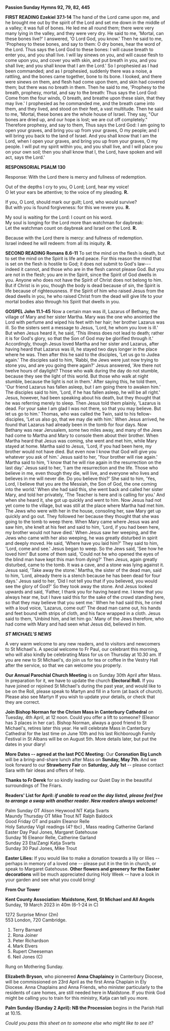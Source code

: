 **Passion Sunday Hymns 92, 79, 82, 445**

**FIRST READING Ezekiel 37.1-14** The hand of the Lord came upon me, and
he brought me out by the spirit of the Lord and set me down in the
middle of a valley; it was full of bones. He led me all round them;
there were very many lying in the valley, and they were very dry. He
said to me, 'Mortal, can these bones live?' I answered, 'O Lord God, you
know.' Then he said to me, 'Prophesy to these bones, and say to them: O
dry bones, hear the word of the Lord. Thus says the Lord God to these
bones: I will cause breath to enter you, and you shall live. I will lay
sinews on you, and will cause flesh to come upon you, and cover you with
skin, and put breath in you, and you shall live; and you shall know that
I am the Lord.' So I prophesied as I had been commanded; and as I
prophesied, suddenly there was a noise, a rattling, and the bones came
together, bone to its bone. I looked, and there were sinews on them, and
flesh had come upon them, and skin had covered them; but there was no
breath in them. Then he said to me, 'Prophesy to the breath, prophesy,
mortal, and say to the breath: Thus says the Lord God: Come from the
four winds, O breath, and breathe upon these slain, that they may live.'
I prophesied as he commanded me, and the breath came into them, and they
lived, and stood on their feet, a vast multitude. Then he said to me,
'Mortal, these bones are the whole house of Israel. They say, "Our bones
are dried up, and our hope is lost; we are cut off completely."
Therefore prophesy, and say to them, Thus says the Lord God: I am going
to open your graves, and bring you up from your graves, O my people; and
I will bring you back to the land of Israel. And you shall know that I
am the Lord, when I open your graves, and bring you up from your graves,
O my people. I will put my spirit within you, and you shall live, and I
will place you on your own soil; then you shall know that I, the Lord,
have spoken and will act, says the Lord.'

**RESPONSORIAL PSALM 130**

Response: With the Lord there is mercy and
fullness of redemption.

Out of the depths I cry to you, O Lord; Lord, hear my voice!  
O let your ears be attentive; to the voice of my pleading. **R.**

If you, O Lord, should mark our guilt; Lord, who would survive?  
But with you is found forgiveness: for this we revere you. **R.**

My soul is waiting for the Lord: I count on his word.  
My soul is longing for the Lord more than watchman for daybreak:  
Let the watchman count on daybreak and Israel on the Lord. **R.**

Because with the Lord there is mercy: and fullness of redemption.  
Israel indeed he will redeem: from all its iniquity. **R.**

**SECOND READING Romans 8.6-11** To set the mind on the flesh is death,
but to set the mind on the Spirit is life and peace. For this reason the
mind that is set on the flesh is hostile to God; it does not submit to
God's law---indeed it cannot, and those who are in the flesh cannot
please God. But you are not in the flesh; you are in the Spirit, since
the Spirit of God dwells in you. Anyone who does not have the Spirit of
Christ does not belong to him. But if Christ is in you, though the body
is dead because of sin, the Spirit is life because of righteousness. If
the Spirit of him who raised Jesus from the dead dwells in you, he who
raised Christ from the dead will give life to your mortal bodies also
through his Spirit that dwells in you.

**GOSPEL John 11.1-45** Now a certain man was ill, Lazarus of Bethany,
the village of Mary and her sister Martha. Mary was the one who anointed
the Lord with perfume and wiped his feet with her hair; her brother
Lazarus was ill. So the sisters sent a message to Jesus, 'Lord, he whom
you love is ill.' But when Jesus heard it, he said, 'This illness does
not lead to death; rather it is for God's glory, so that the Son of God
may be glorified through it.' Accordingly, though Jesus loved Martha and
her sister and Lazarus, after having heard that Lazarus was ill, he
stayed two days longer in the place where he was. Then after this he
said to the disciples, 'Let us go to Judea again.' The disciples said to
him, 'Rabbi, the Jews were just now trying to stone you, and are you
going there again?' Jesus answered, 'Are there not twelve hours of
daylight? Those who walk during the day do not stumble, because they see
the light of this world. But those who walk at night stumble, because
the light is not in them.' After saying this, he told them, 'Our friend
Lazarus has fallen asleep, but I am going there to awaken him.' The
disciples said to him, 'Lord, if he has fallen asleep, he will be all
right.' Jesus, however, had been speaking about his death, but they
thought that he was referring merely to sleep. Then Jesus told them
plainly, 'Lazarus is dead. For your sake I am glad I was not there, so
that you may believe. But let us go to him.' Thomas, who was called the
Twin, said to his fellow-disciples, 'Let us also go, that we may die
with him.' When Jesus arrived, he found that Lazarus had already been in
the tomb for four days. Now Bethany was near Jerusalem, some two miles
away, and many of the Jews had come to Martha and Mary to console them
about their brother. When Martha heard that Jesus was coming, she went
and met him, while Mary stayed at home. Martha said to Jesus, 'Lord, if
you had been here, my brother would not have died. But even now I know
that God will give you whatever you ask of him.' Jesus said to her,
'Your brother will rise again.' Martha said to him, 'I know that he will
rise again in the resurrection on the last day.' Jesus said to her, 'I
am the resurrection and the life. Those who believe in me, even though
they die, will live, and everyone who lives and believes in me will
never die. Do you believe this?' She said to him, 'Yes, Lord, I believe
that you are the Messiah, the Son of God, the one coming into the
world.' When she had said this, she went back and called her sister
Mary, and told her privately, 'The Teacher is here and is calling for
you.' And when she heard it, she got up quickly and went to him. Now
Jesus had not yet come to the village, but was still at the place where
Martha had met him. The Jews who were with her in the house, consoling
her, saw Mary get up quickly and go out. They followed her because they
thought that she was going to the tomb to weep there. When Mary came
where Jesus was and saw him, she knelt at his feet and said to him,
'Lord, if you had been here, my brother would not have died.' When Jesus
saw her weeping, and the Jews who came with her also weeping, he was
greatly disturbed in spirit and deeply moved. He said, 'Where have you
laid him?' They said to him, 'Lord, come and see.' Jesus began to weep.
So the Jews said, 'See how he loved him!' But some of them said, 'Could
not he who opened the eyes of the blind man have kept this man from
dying?' Then Jesus, again greatly disturbed, came to the tomb. It was a
cave, and a stone was lying against it. Jesus said, 'Take away the
stone.' Martha, the sister of the dead man, said to him, 'Lord, already
there is a stench because he has been dead for four days.' Jesus said to
her, 'Did I not tell you that if you believed, you would see the glory
of God?' So they took away the stone. And Jesus looked upwards and said,
'Father, I thank you for having heard me. I knew that you always hear
me, but I have said this for the sake of the crowd standing here, so
that they may believe that you sent me.' When he had said this, he cried
with a loud voice, 'Lazarus, come out!' The dead man came out, his hands
and feet bound with strips of cloth, and his face wrapped in a cloth.
Jesus said to them, 'Unbind him, and let him go.' Many of the Jews
therefore, who had come with Mary and had seen what Jesus did, believed
in him.

***ST MICHAEL\'S NEWS***

A very warm welcome to any new readers, and to visitors and newcomers to
St Michael\'s. A special welcome to Fr Paul, our celebrant this morning,
who will also kindly be celebrating Mass for us on Thursday at 10.30 am.
If you are new to St Michael\'s, do join us for tea or coffee in the
Vestry Hall after the service, so that we can welcome you properly.

**Our Annual Parochial Church Meeting** is on Sunday 30th April after
Mass. In preparation for it, we have to update the church **Electoral
Roll.** If you have joined or rejoined St Michael\'s during the past
year, and would like to be on the Roll, please speak to Martyn and fill
in a form (at back of church). Please also see Martyn If you wish to
update your details, or check that they are correct.

**Join Bishop Norman for the Chrism Mass in Canterbury Cathedral** on
Tuesday, 4th April, at 12 noon. Could you offer a lift to someone?
(Eleanor has 3 places in her car). Bishop Norman, always a good friend
to St Michael\'s, retires later this year. He will celebrate Mass in
Canterbury Cathedral for the last time on June 10th and his last
Richborough Family Festival in St Albans will be on August 5th. More
details later, but put the dates in your diary!

**More Dates -- agreed at the last PCC Meeting:** Our **Coronation Big
Lunch** will be a bring-and-share lunch after Mass on **Sunday, May
7th**. And we look forward to our **Strawberry Fair** on **Saturday,
July 1st** -- please contact Sara with fair ideas and offers of help.

**Thanks to Fr Derek** for so kindly leading our Quiet Day in the
beautiful surroundings of The Friars.

**Readers\' List for April: *if unable to read on the day listed, please
feel free to arrange a swap with another reader. New readers always
welcome!***

Palm Sunday OT Alison Heywood NT Katja Svarts  
Maundy Thursday OT Mike Trout NT Ralph Baldock  
Good Friday OT and psalm Eleanor Relle  
Holy Saturday Vigil readings (4? tbc) , Mass reading Catherine Garland  
Easter Day Paul Jones, Margaret Gatehouse  
Sunday 16 Eleanor Relle, Catherine Garland  
Sunday 23 Eta/Zangi Katja Svarts  
Sunday 30 Paul Jones, Mike Trout  

**Easter Lilies:** If you would like to make a donation towards a lily
or lilies -- perhaps in memory of a loved one -- please put it in the
tin in church, or speak to Margaret Gatehouse. **Other flowers and
greenery for the Easter decorations** will be much appreciated during
Holy Week -- have a look in your garden and see what you could bring!

**From Our Tower**

**Kent County Association: Maidstone, Kent, St Michael and All Angels**  
Sunday, 19 March 2023 in 40m (6-1-24 in C)

1272 Surprise Minor (2m)   
553 London, 720 Cambridge.

1. Terry Barnard
2. Rona Joiner
3. Peter Richardson
4. Mark Elvers
5. Rupert Cheeseman
6. Neil Jones (C) 

Rung on Mothering Sunday.

**Elizabeth Bryson**, who pioneered **Anna Chaplaincy** in Canterbury
Diocese, will be commissioned on 23rd April as the first Anna Chaplain
in Ely Diocese. Anna Chaplains and Anna Friends, who minister
particularly to the residents of care homes, are still needed here in
Maidstone. If you think God might be calling you to train for this
ministry, Katja can tell you more.

**Palm Sunday (Sunday 2 April): NB the Procession** begins in the Parish
Hall at 10.15.

*Could you pass this sheet on to someone else who might like to see it?*
